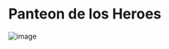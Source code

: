 # Panteon de los Heroes
![image](https://github.com/amandamaduro/TP_PanteonDeLosHeroes/assets/70351967/d2da6924-f954-4a6b-b9b0-2d12b048ad01)


